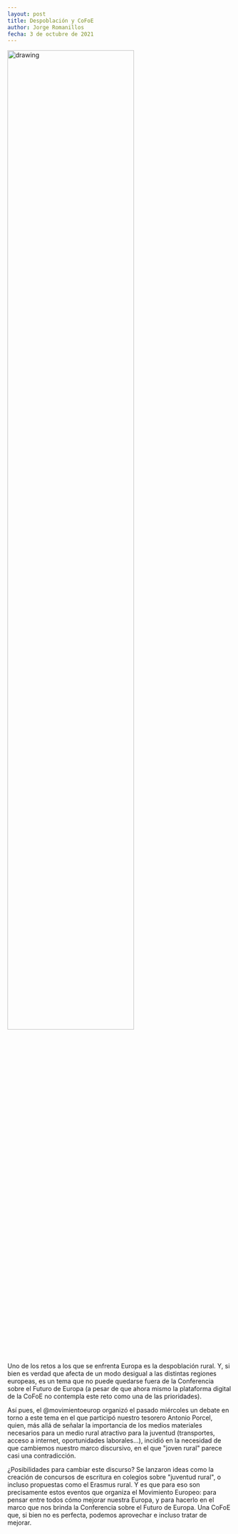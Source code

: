 ```yaml
---
layout: post
title: Despoblación y CoFoE
author: Jorge Romanillos
fecha: 3 de octubre de 2021
---
```


<img src="{{ site.baseurl }}/assets/img/posts/2021-10-3-Despoblacion-y-CoFoE/1.jpg" alt="drawing" style="width:75%;"/>

Uno de los retos a los que se enfrenta Europa es la despoblación rural. Y, si bien es verdad que afecta de un modo desigual a las distintas regiones europeas, es un tema que no puede quedarse fuera de la Conferencia sobre el Futuro de Europa (a pesar de que ahora mismo la plataforma digital de la CoFoE no contempla este reto como una de las prioridades).

Así pues, el @movimientoeurop organizó el pasado miércoles un debate en torno a este tema en el que participó nuestro tesorero Antonio Porcel, quien, más allá de señalar la importancia de los medios materiales necesarios para un medio rural atractivo para la juventud (transportes, acceso a internet, oportunidades laborales...), incidió en la necesidad de que cambiemos nuestro marco discursivo, en el que "joven rural" parece casi una contradicción.

¿Posibilidades para cambiar este discurso? Se lanzaron ideas como la creación de concursos de escritura en colegios sobre "juventud rural", o incluso propuestas como el Erasmus rural. Y es que para eso son precisamente estos eventos que organiza el Movimiento Europeo: para pensar entre todos cómo mejorar nuestra Europa, y para hacerlo en el marco que nos brinda la Conferencia sobre el Futuro de Europa. Una CoFoE que, si bien no es perfecta, podemos aprovechar e incluso tratar de mejorar.
